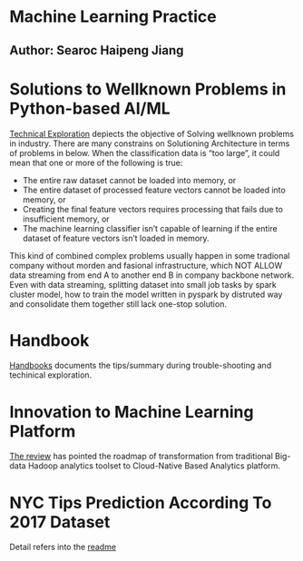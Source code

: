 # Machine Learning Practice

## Author: Searoc Haipeng Jiang

# Solutions to Wellknown Problems in Python-based AI/ML 
[Technical Exploration](solutions/readme.md) depiects the objective of Solving wellknown problems in industry. 
There are many constrains on Solutioning Architecture in terms of problems in below. When the classification data is “too large”, it could mean that one or more of the following is true:

- The entire raw dataset cannot be loaded into memory, or
- The entire dataset of processed feature vectors cannot be loaded into memory, or
- Creating the final feature vectors requires processing that fails due to insufficient memory, or
- The machine learning classifier isn’t capable of learning if the entire dataset of feature vectors isn’t loaded in memory.

This kind of combined complex problems usually happen in some tradional company without morden and fasional infrastructure, which NOT ALLOW data streaming from end A to another end B in company backbone network.
Even with data streaming, splitting dataset into small job tasks by spark cluster model, how to train the model written in pyspark by distruted way and consolidate them together still lack one-stop solution.

# Handbook
[Handbooks](handbook/readme.md) documents the tips/summary during trouble-shooting and techinical exploration.

# Innovation to Machine Learning Platform
[The review](innovation/readme.md) has pointed the roadmap of transformation from traditional Big-data Hadoop analytics toolset to Cloud-Native Based Analytics platform.

# NYC Tips Prediction According To 2017 Dataset

Detail refers into the [readme](nyc_tips_2017/README.md)

